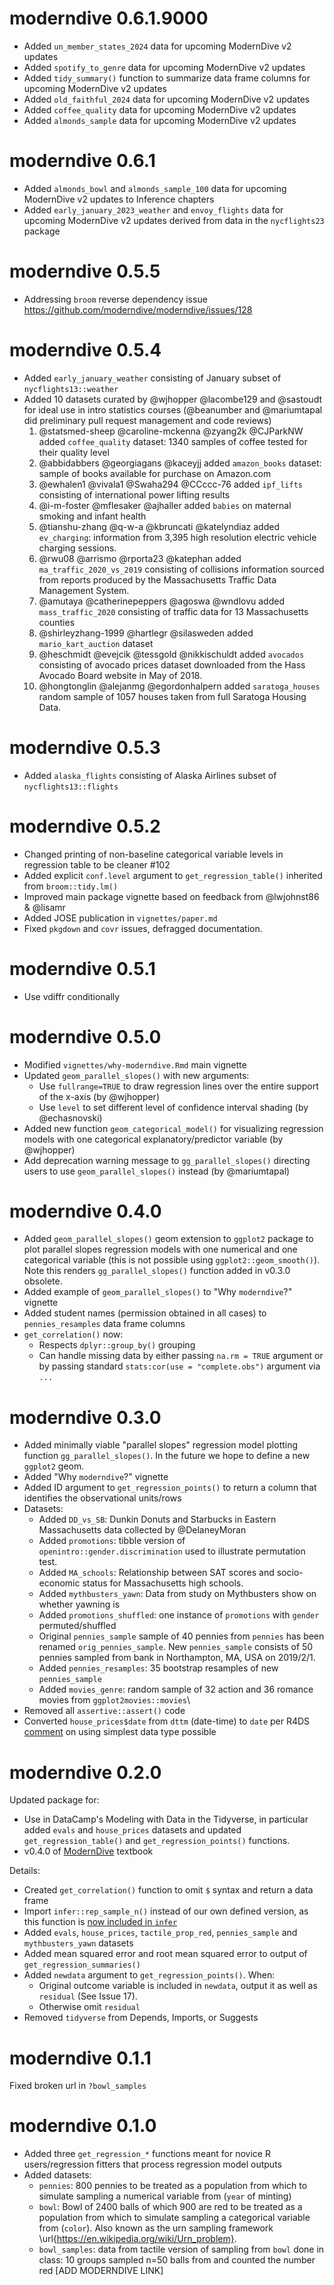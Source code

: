 # moderndive 0.6.1.9000

-   Added `un_member_states_2024` data for upcoming ModernDive v2 updates
-   Added `spotify_to_genre` data for upcoming ModernDive v2 updates
-   Added `tidy_summary()` function to summarize data frame columns for upcoming ModernDive v2 updates
-   Added `old_faithful_2024` data for upcoming ModernDive v2 updates
-   Added `coffee_quality` data for upcoming ModernDive v2 updates
-   Added `almonds_sample` data for upcoming ModernDive v2 updates

# moderndive 0.6.1

-   Added `almonds_bowl` and `almonds_sample_100` data for upcoming ModernDive v2 updates to Inference chapters
-   Added `early_january_2023_weather` and `envoy_flights` data for upcoming ModernDive v2 updates derived from data in the `nycflights23` package

# moderndive 0.5.5

-   Addressing `broom` reverse dependency issue <https://github.com/moderndive/moderndive/issues/128>

# moderndive 0.5.4

-   Added `early_january_weather` consisting of January subset of `nycflights13::weather`
-   Added 10 datasets curated by @wjhopper @lacombe129 and @sastoudt for ideal use in intro statistics courses (@beanumber and @mariumtapal did preliminary pull request management and code reviews)
    1.  @statsmed-sheep @caroline-mckenna @zyang2k @CJParkNW added `coffee_quality` dataset: 1340 samples of coffee tested for their quality level
    2.  @abbidabbers @georgiagans @kaceyjj added `amazon_books` dataset: sample of books available for purchase on Amazon.com
    3.  @ewhalen1 @vivala1 @Swaha294 @CCccc-76 added `ipf_lifts` consisting of international power lifting results
    4.  @i-m-foster @mflesaker @ajhaller added `babies` on maternal smoking and infant health
    5.  @tianshu-zhang @q-w-a @kbruncati @katelyndiaz added `ev_charging`: information from 3,395 high resolution electric vehicle charging sessions.
    6.  @rwu08 @arrismo @rporta23 @katephan added `ma_traffic_2020_vs_2019` consisting of collisions information sourced from reports produced by the Massachusetts Traffic Data Management System.
    7.  @amutaya @catherinepeppers @agoswa @wndlovu added `mass_traffic_2020` consisting of traffic data for 13 Massachusetts counties
    8.  @shirleyzhang-1999 @hartlegr @silasweden added `mario_kart_auction` dataset
    9.  @heschmidt @evejcik @tessgold @nikkischuldt added `avocados` consisting of avocado prices dataset downloaded from the Hass Avocado Board website in May of 2018.
    10. @hongtonglin @alejanmg @egordonhalpern added `saratoga_houses` random sample of 1057 houses taken from full Saratoga Housing Data.

# moderndive 0.5.3

-   Added `alaska_flights` consisting of Alaska Airlines subset of `nycflights13::flights`

# moderndive 0.5.2

-   Changed printing of non-baseline categorical variable levels in regression table to be cleaner #102
-   Added explicit `conf.level` argument to `get_regression_table()` inherited from `broom::tidy.lm()`
-   Improved main package vignette based on feedback from @lwjohnst86 & @lisamr
-   Added JOSE publication in `vignettes/paper.md`
-   Fixed `pkgdown` and `covr` issues, defragged documentation.

# moderndive 0.5.1

-   Use vdiffr conditionally

# moderndive 0.5.0

-   Modified `vignettes/why-moderndive.Rmd` main vignette
-   Updated `geom_parallel_slopes()` with new arguments:
    -   Use `fullrange=TRUE` to draw regression lines over the entire support of the x-axis (by @wjhopper)
    -   Use `level` to set different level of confidence interval shading (by @echasnovski)
-   Added new function `geom_categorical_model()` for visualizing regression models with one categorical explanatory/predictor variable (by @wjhopper)
-   Add deprecation warning message to `gg_parallel_slopes()` directing users to use `geom_parallel_slopes()` instead (by @mariumtapal)

# moderndive 0.4.0

-   Added `geom_parallel_slopes()` geom extension to `ggplot2` package to plot parallel slopes regression models with one numerical and one categorical variable (this is not possible using `ggplot2::geom_smooth()`). Note this renders `gg_parallel_slopes()` function added in v0.3.0 obsolete.
-   Added example of `geom_parallel_slopes()` to "Why `moderndive`?" vignette
-   Added student names (permission obtained in all cases) to `pennies_resamples` data frame columns
-   `get_correlation()` now:
    -   Respects `dplyr::group_by()` grouping
    -   Can handle missing data by either passing `na.rm = TRUE` argument or by passing standard `stats:cor(use = "complete.obs")` argument via `...`

# moderndive 0.3.0

-   Added minimally viable "parallel slopes" regression model plotting function `gg_parallel_slopes()`. In the future we hope to define a new `ggplot2` geom.
-   Added "Why `moderndive`?" vignette
-   Added ID argument to `get_regression_points()` to return a column that identifies the observational units/rows
-   Datasets:
    -   Added `DD_vs_SB`: Dunkin Donuts and Starbucks in Eastern Massachusetts data collected by @DelaneyMoran
    -   Added `promotions`: tibble version of `openintro::gender.discrimination` used to illustrate permutation test.
    -   Added `MA_schools`: Relationship between SAT scores and socio-economic status for Massachusetts high schools.
    -   Added `mythbusters_yawn`: Data from study on Mythbusters show on whether yawning is
    -   Added `promotions_shuffled`: one instance of `promotions` with `gender` permuted/shuffled
    -   Original `pennies_sample` sample of 40 pennies from `pennies` has been renamed `orig_pennies_sample`. New `pennies_sample` consists of 50 pennies sampled from bank in Northampton, MA, USA on 2019/2/1.
    -   Added `pennies_resamples`: 35 bootstrap resamples of new `pennies_sample`
    -   Added `movies_genre`: random sample of 32 action and 36 romance movies from `ggplot2movies::movies`\
-   Removed all `assertive::assert()` code
-   Converted `house_prices$date` from `dttm` (date-time) to `date` per R4DS [comment](https://r4ds.had.co.nz/dates-and-times.html#creating-datetimes) on using simplest data type possible

# moderndive 0.2.0

Updated package for:

-   Use in DataCamp's Modeling with Data in the Tidyverse, in particular added `evals` and `house_prices` datasets and updated `get_regression_table()` and `get_regression_points()` functions.
-   v0.4.0 of [ModernDive](https://moderndive.com/) textbook

Details:

-   Created `get_correlation()` function to omit `$` syntax and return a data frame
-   Import `infer::rep_sample_n()` instead of our own defined version, as this function is [now included in `infer`](https://github.com/tidymodels/infer/pull/82)
-   Added `evals`, `house_prices`, `tactile_prop_red`, `pennies_sample` and `mythbusters_yawn` datasets
-   Added mean squared error and root mean squared error to output of `get_regression_summaries()`
-   Added `newdata` argument to `get_regression_points()`. When:
    -   Original outcome variable is included in `newdata`, output it as well as `residual` (See Issue 17).
    -   Otherwise omit `residual`
-   Removed `tidyverse` from Depends, Imports, or Suggests

# moderndive 0.1.1

Fixed broken url in `?bowl_samples`

# moderndive 0.1.0

-   Added three `get_regression_*` functions meant for novice R users/regression fitters that process regression model outputs
-   Added datasets:
    -   `pennies`: 800 pennies to be treated as a population from which to simulate sampling a numerical variable from (`year` of minting)
    -   `bowl`: Bowl of 2400 balls of which 900 are red to be treated as a population from which to simulate sampling a categorical variable from (`color`). Also known as the urn sampling framework \url{https://en.wikipedia.org/wiki/Urn_problem}.
    -   `bowl_samples`: data from tactile version of sampling from `bowl` done in class: 10 groups sampled n=50 balls from and counted the number red [ADD MODERNDIVE LINK]
